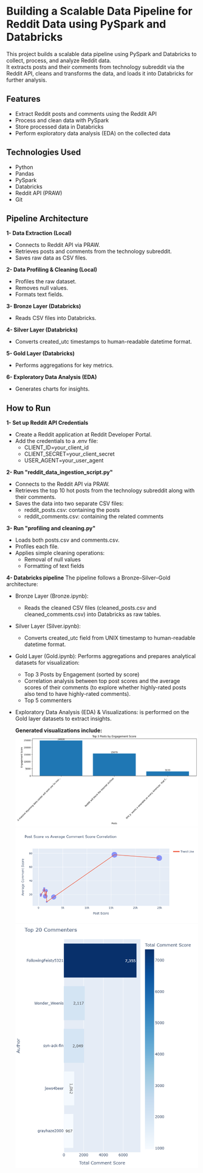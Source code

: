 # Building a Scalable Data Pipeline for Reddit Data using PySpark and Databricks

This project builds a scalable data pipeline using PySpark and Databricks to collect, process, and analyze Reddit data.  
It extracts posts and their comments from technology subreddit via the Reddit API, cleans and transforms the data, and loads it into Databricks for further analysis.

## Features
- Extract Reddit posts and comments using the Reddit API
- Process and clean data with PySpark
- Store processed data in Databricks
- Perform exploratory data analysis (EDA) on the collected data


## Technologies Used
- Python
- Pandas
- PySpark
- Databricks
- Reddit API (PRAW)
- Git

## Pipeline Architecture

**1- Data Extraction (Local)**

  - Connects to Reddit API via PRAW.
  - Retrieves posts and comments from the technology subreddit.
  - Saves raw data as CSV files.

**2- Data Profiling & Cleaning (Local)**

  - Profiles the raw dataset.
  - Removes null values.
  - Formats text fields.

**3- Bronze Layer (Databricks)**

  - Reads CSV files into Databricks.

**4- Silver Layer (Databricks)**

- Converts created_utc timestamps to human-readable datetime format.

**5- Gold Layer (Databricks)**

  - Performs aggregations for key metrics.

**6- Exploratory Data Analysis (EDA)**

  - Generates charts for insights.

## How to Run

**1- Set up Reddit API Credentials**

  - Create a Reddit application at Reddit Developer Portal.
  - Add the credentials to a .env file:
    - CLIENT_ID=your_client_id
    - CLIENT_SECRET=your_client_secret
    - USER_AGENT=your_user_agent
    
**2- Run "reddit_data_ingestion_script.py"**
   - Connects to the Reddit API via PRAW.
   - Retrieves the top 10 hot posts from the technology subreddit along with their comments.
   - Saves the data into two separate CSV files:
        - reddit_posts.csv: containing the posts
        - reddit_comments.csv: containing the related comments

**3- Run "profiling and cleaning.py"**
   - Loads both posts.csv and comments.csv.
   - Profiles each file.
   - Applies simple cleaning operations:
        - Removal of null values
        - Formatting of text fields
          
**4- Databricks pipeline**
   The pipeline follows a Bronze–Silver–Gold architecture:
   - Bronze Layer (Bronze.ipynb):
      - Reads the cleaned CSV files (cleaned_posts.csv and cleaned_comments.csv) into Databricks as raw tables.
   - Silver Layer (Silver.ipynb):
      - Converts created_utc field from UNIX timestamp to human-readable datetime format.
        
   - Gold Layer (Gold.ipynb):
        Performs aggregations and prepares analytical datasets for visualization:
        - Top 3 Posts by Engagement (sorted by score)
        - Correlation analysis between top post scores and the average scores of their comments (to explore whether highly-rated posts also tend to have highly-rated comments).
        - Top 5 commenters
     
  - Exploratory Data Analysis (EDA) & Visualizations:
          is performed on the Gold layer datasets to extract insights.
    
     **Generated visualizations include:**
             ![Top 3 posts ](top_3_posts.png)
             ![post score vs avg comments](post%20score%20vs%20avg%20comments.png)
             ![top commenters](top%20commenters.png)

            
